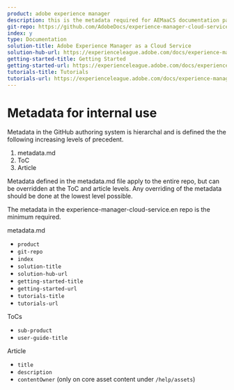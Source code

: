 ```yaml
---
product: adobe experience manager
description: this is the metadata required for AEMaaCS documentation pages
git-repo: https://github.com/AdobeDocs/experience-manager-cloud-service.en
index: y
type: Documentation
solution-title: Adobe Experience Manager as a Cloud Service
solution-hub-url: https://experienceleague.adobe.com/docs/experience-manager-cloud-service/landing/home.html
getting-started-title: Getting Started
getting-started-url: https://experienceleague.adobe.com/docs/experience-manager-cloud-service/overview/home.html
tutorials-title: Tutorials
tutorials-url: https://experienceleague.adobe.com/docs/experience-manager-learn/cloud-service/overview.html
---
```


# Metadata for internal use

Metadata in the GitHub authoring system is hierarchal and is defined the the following increasing levels of precedent.

1. metadata.md
1. ToC
1. Article

Metadata defined in the metadata.md file apply to the entire repo, but can be overridden at the ToC and article levels. Any overriding of the metadata should be done at the lowest level possible.

The metadata in the experience-manager-cloud-service.en repo is the minimum required.

metadata.md

* `product`
* `git-repo`
* `index`
* `solution-title`
* `solution-hub-url`
* `getting-started-title`
* `getting-started-url`
* `tutorials-title`
* `tutorials-url`

ToCs

* `sub-product`
* `user-guide-title`

Article

* `title`
* `description`
* `contentOwner` (only on core asset content under `/help/assets`)
